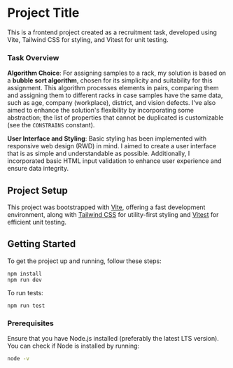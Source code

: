 # Project Title

This is a frontend project created as a recruitment task, developed using Vite, Tailwind CSS for styling, and Vitest for unit testing.

### Task Overview

**Algorithm Choice**: For assigning samples to a rack, my solution is based on a **bubble sort algorithm**, chosen for its simplicity and suitability for this assignment. This algorithm processes elements in pairs, comparing them and assigning them to different racks in case samples have the same data, such as age, company (workplace), district, and vision defects. I've also aimed to enhance the solution's flexibility by incorporating some abstraction; the list of properties that cannot be duplicated is customizable (see the `CONSTRAINS` constant).

**User Interface and Styling**: Basic styling has been implemented with responsive web design (RWD) in mind. I aimed to create a user interface that is as simple and understandable as possible. Additionally, I incorporated basic HTML input validation to enhance user experience and ensure data integrity.

## Project Setup

This project was bootstrapped with [Vite](https://vitejs.dev/), offering a fast development environment, along with [Tailwind CSS](https://tailwindcss.com/) for utility-first styling and [Vitest](https://vitest.dev/) for efficient unit testing.

## Getting Started

To get the project up and running, follow these steps:

```
npm install
npm run dev
```

To run tests:

```
npm run test
```

### Prerequisites

Ensure that you have Node.js installed (preferably the latest LTS version). You can check if Node is installed by running:

```bash
node -v
```

